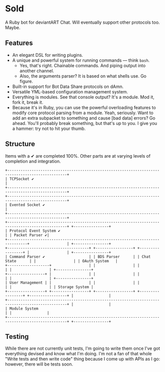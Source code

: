# Sold
A Ruby bot for deviantART Chat.  Will eventually support other protocols too.  Maybe.

## Features
 * An elegant DSL for writing plugins.
 * A unique and powerful system for running commands — think `bash`.
   * Yes, that's right.  Chainable commands.  And piping output into another channel.
   * Also, the arguments parser?  It is based on what shells use.  Go figure.
 * Built-in support for Bot Data Share protocols on dAmn.
 * Versatile YML-based configuration management system.
 * Everything is modules.  See that console output?  It's a module.  Mod it, fork it, break it.
 * Because it's in Ruby, you can use the powerful overloading features to modify core protocol parsing from a module.  Yeah, seriously.  Want to add an extra subpacket to something and cause [bad data] errors?  Go ahead.  You'll probably break something, but that's up to you. I give you a hammer: try not to hit your thumb.

## Structure
Items with a ✔ are completed 100%.  Other parts are at varying levels of completion and integration.

```
+-------------------------------------------------------------------------------------------------+
| TCPSocket ✔                                                                                     |
+-------------------------------------------------------------------------------------------------+
+-------------------------------------------------------------------------------------------------+
| Evented Socket ✔                                                                                |
+-------------------------------------------------------------------------------------------------+
+-------------------------------------------------------------------------------------------------+ +----------------+
| Protocol Event System ✔                                                                         | | Packet Parser ✔|
+-------------------------------------------------------------------------------+                 | +----------------+
+-------------------------------------+ +-----------------+ +-----------------+ |                 | +----------------+
| Command Parser ✔                    | | BDS Parser      | | Chat State      | |                 | | OAuth System   |
+-------------------+                 | |                 | |                 | |                 | +----------------+
+-----------------+ |                 | |                 | |                 | |                 | +----------------+
| User Management | |                 | |                 | |                 | |                 | | Storage System |
+-----------------+ +-----------------+ +-----------------+ +-----------------+ +-----------------+ |                |
+-------------------------------------------------------------------------------------------------+ |                |
| Module System                                                                                   | |                |
+-------------------------------------------------------------------------------------------------+ +----------------+
```

## Testing
While there are not currently unit tests, I'm going to write them once I've got everything devised and know what I'm doing.  I'm not a fan of that whole "Write tests and then write code" thing because I come up with APIs as I go: however, there will be tests soon.
